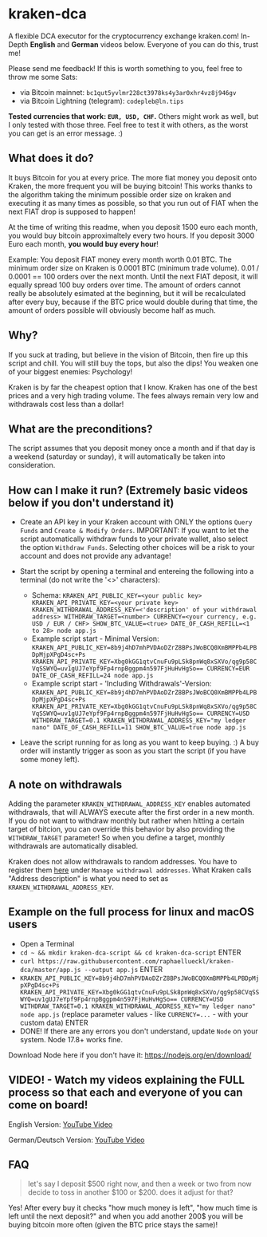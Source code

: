 # kraken-dca

A flexible DCA executor for the cryptocurrency exchange kraken.com!
In-Depth **English** and **German** videos below. Everyone of you can do this, trust me!

Please send me feedback! If this is worth something to you, feel free to throw me some Sats:
- via Bitcoin mainnet: `bc1qut5yvlmr228ct3978ks4y3ar0xhr4vz8j946gv`
- via Bitcoin Lightning (telegram): `codepleb@ln.tips`

**Tested currencies that work: `EUR, USD, CHF`.** Others might work as well, but I only tested with those three. Feel free to test it with others, as the worst you can get is an error message. :)

## What does it do?

It buys Bitcoin for you at every price. The more fiat money you deposit onto Kraken, the more frequent you will be buying bitcoin! This works thanks to the algorithm taking the minimum possible order size on kraken and executing it as many times as possible, so that you run out of FIAT when the next FIAT drop is supposed to happen!

At the time of writing this readme, when you deposit 1500 euro each month, you would buy bitcoin approximaltely every two hours. If you deposit 3000 Euro each month, **you would buy every hour**!

Example: You deposit FIAT money every month worth 0.01 BTC. The minimum order size on Kraken is 0.0001 BTC (minimum trade volume). 0.01 / 0.0001 == 100 orders over the next month. Until the next FIAT deposit, it will equally spread 100 buy orders over time. The amount of orders cannot really be absolutely esimated at the beginning, but it will be recalculated after every buy, because if the BTC price would double during that time, the amount of orders possible will obviously become half as much.

## Why?

If you suck at trading, but believe in the vision of Bitcoin, then fire up this script and chill. You will still buy the tops, but also the dips! You weaken one of your biggest enemies: Psychology!

Kraken is by far the cheapest option that I know. Kraken has one of the best prices and a very high trading volume. The fees always remain very low and withdrawals cost less than a dollar!

## What are the preconditions?

The script assumes that you deposit money once a month and if that day is a weekend (saturday or sunday), it will automatically be taken into consideration.

## How can I make it run? (Extremely basic videos below if you don't understand it)

- Create an API key in your Kraken account with ONLY the options `Query Funds` and `Create & Modify Orders`. IMPORTANT: If you want to let the script automatically withdraw funds to your private wallet, also select the option `Withdraw Funds`. Selecting other choices will be a risk to your account and does not provide any advantage!
- Start the script by opening a terminal and entereing the following into a terminal (do not write the '<>' characters):
  - Schema: `KRAKEN_API_PUBLIC_KEY=<your public key> KRAKEN_API_PRIVATE_KEY=<your private key> KRAKEN_WITHDRAWAL_ADDRESS_KEY=<'description' of your withdrawal address> WITHDRAW_TARGET=<number> CURRENCY=<your currency, e.g. USD / EUR / CHF> SHOW_BTC_VALUE=<true> DATE_OF_CASH_REFILL=<1 to 28> node app.js`
  - Example script start - Minimal Version: `KRAKEN_API_PUBLIC_KEY=8b9j4hD7mhPVDAoDZrZ8BPsJWoBCQ0XmBMPPb4LPBDpMjpXPgD4sc+Ps KRAKEN_API_PRIVATE_KEY=Xbg0kGG1qtvCnuFu9pLSk8pnWq8xSXVo/qg9p58CVqSSWYQ=uv1gUJ7eYpf9Fp4rnpBggpm4n597FjHuHvHgSo== CURRENCY=EUR DATE_OF_CASH_REFILL=24 node app.js`
  - Example script start - 'Including Withdrawals'-Version: `KRAKEN_API_PUBLIC_KEY=8b9j4hD7mhPVDAoDZrZ8BPsJWoBCQ0XmBMPPb4LPBDpMjpXPgD4sc+Ps KRAKEN_API_PRIVATE_KEY=Xbg0kGG1qtvCnuFu9pLSk8pnWq8xSXVo/qg9p58CVqSSWYQ=uv1gUJ7eYpf9Fp4rnpBggpm4n597FjHuHvHgSo== CURRENCY=USD WITHDRAW_TARGET=0.1 KRAKEN_WITHDRAWAL_ADDRESS_KEY="my ledger nano" DATE_OF_CASH_REFILL=11 SHOW_BTC_VALUE=true node app.js`

- Leave the script running for as long as you want to keep buying. :) A buy order will instantly trigger as soon as you start the script (if you have some money left).

## A note on withdrawals

Adding the parameter `KRAKEN_WITHDRAWAL_ADDRESS_KEY` enables automated withdrawals, that will ALWAYS execute after the first order in a new month. If you do not want to withdraw monthly but rather when hitting a certain target of bitcion, you can override this behavior by also providing the `WITHDRAW_TARGET` parameter! So when you define a target, monthly withdrawals are automatically disabled.

Kraken does not allow withdrawals to random addresses. You have to register them [here](https://www.kraken.com/u/funding/withdraw?asset=BTC&method=0) under `Manage withdrawal addresses`. What Kraken calls "Address description" is what you need to set as `KRAKEN_WITHDRAWAL_ADDRESS_KEY`.

## Example on the full process for linux and macOS users

- Open a Terminal
- `cd ~ && mkdir kraken-dca-script && cd kraken-dca-script` ENTER
- `curl https://raw.githubusercontent.com/raphaellueckl/kraken-dca/master/app.js --output app.js` ENTER
- `KRAKEN_API_PUBLIC_KEY=8b9j4hD7mhPVDAoDZrZ8BPsJWoBCQ0XmBMPPb4LPBDpMjpXPgD4sc+Ps KRAKEN_API_PRIVATE_KEY=Xbg0kGG1qtvCnuFu9pLSk8pnWq8xSXVo/qg9p58CVqSSWYQ=uv1gUJ7eYpf9Fp4rnpBggpm4n597FjHuHvHgSo== CURRENCY=USD WITHDRAW_TARGET=0.1 KRAKEN_WITHDRAWAL_ADDRESS_KEY="my ledger nano" node app.js` (replace parameter values - like `CURRENCY=...` - with your custom data) ENTER
- DONE! If there are any errors you don't understand, update `Node` on your system. Node 17.8+ works fine.

Download Node here if you don't have it: https://nodejs.org/en/download/

## VIDEO! - Watch my videos explaining the FULL process so that each and everyone of you can come on board!
  
English Version: [YouTube Video](https://youtu.be/1uhF3MkOyXU)

German/Deutsch Version: [YouTube Video](https://youtu.be/m8KpXjiyEbQ)

## FAQ

> let's say I deposit $500 right now, and then a week or two from now decide to toss in another $100 or $200. does it adjust for that?

Yes! After every buy it checks "how much money is left", "how much time is left until the next deposit?" and when you add another 200$ you will be buying bitcoin more often (given the BTC price stays the same)!
